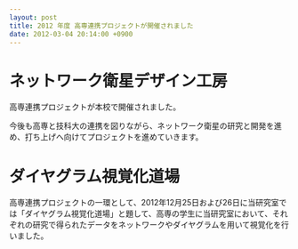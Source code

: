 ```yaml
---
layout: post
title: 2012 年度 高専連携プロジェクトが開催されました
date: 2012-03-04 20:14:00 +0900
---
```


# ネットワーク衛星デザイン工房
高専連携プロジェクトが本校で開催されました。

今後も高専と技科大の連携を図りながら、ネットワーク衛星の研究と開発を進め、打ち上げへ向けてプロジェクトを進めていきます。

# ダイヤグラム視覚化道場
高専連携プロジェクトの一環として、2012年12月25日および26日に当研究室では「ダイヤグラム視覚化道場」と題して、高専の学生に当研究室において、それぞれの研究で得られたデータをネットワークやダイヤグラムを用いて視覚化を行いました。